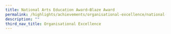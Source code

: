```yaml
---
title: National Arts Education Award–Blaze Award
permalink: /highlights/achievements/organisational-excellence/national-arts-education-award-blaze-award/
description: ""
third_nav_title: Organisational Excellence
---
```

